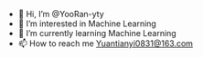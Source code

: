 - 👋 Hi, I’m @YooRan-yty
- 👀 I’m interested in Machine Learning
- 🌱 I’m currently learning Machine Learning
- 📫 How to reach me Yuantianyi0831@163.com

<!---
YooRan-yty/YooRan-yty is a ✨ special ✨ repository because its `README.md` (this file) appears on your GitHub profile.
You can click the Preview link to take a look at your changes.
--->
